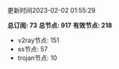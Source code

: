 更新时间2023-02-02 01:55:29

**总订阅: 73**
**总节点: 917**
**有效节点: 218**
- v2ray节点: 151
- ss节点: 57
- trojan节点: 10
